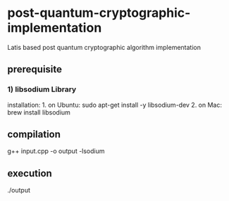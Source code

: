 # post-quantum-cryptographic-implementation
Latis based post quantum cryptographic algorithm implementation

## prerequisite
### 1) libsodium Library
installation:
    1. on Ubuntu: sudo apt-get install -y libsodium-dev
    2. on Mac:    brew install libsodium

## compilation
g++ input.cpp -o output -lsodium

## execution
./output
